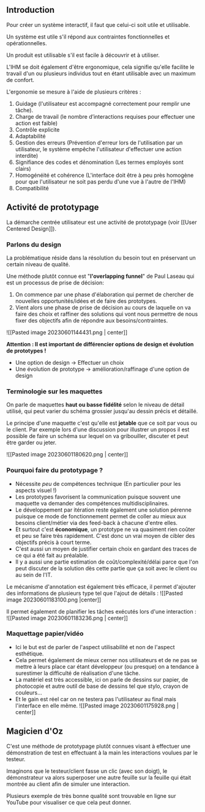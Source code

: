 ## Introduction

Pour créer un système interactif, il faut que celui-ci soit utile et utilisable.

Un système est utile s'il répond aux contraintes fonctionnelles et opérationnelles.

Un produit est utilisable s'il est facile à découvrir et à utiliser.

L'IHM se doit également d'être ergonomique, cela signifie qu'elle facilite le travail d'un ou plusieurs individus tout en étant utilisable avec un maximum de confort.

L'ergonomie se mesure à l'aide de plusieurs critères :
1. Guidage (l'utilisateur est accompagné correctement pour remplir une tâche).
2. Charge de travail (le nombre d’interactions requises pour effectuer une action est faible)
3. Contrôle explicite
4. Adaptabilité
5. Gestion des erreurs (Prévention d'erreur lors de l'utilisation par un utilisateur, le système empêche l'utilisateur d'effectuer une action interdite)
6. Signifiance des codes et dénomination (Les termes employés sont clairs)
7. Homogénéité et cohérence (L'interface doit être à peu près homogène pour que l'utilisateur ne soit pas perdu d'une vue à l'autre de l'IHM)
8. Compatibilité

## Activité de prototypage

La démarche centrée utilisateur est une activité de prototypage (voir [[User Centered Design]]).

### Parlons du design

La problématique réside dans la résolution du besoin tout en préservant un certain niveau de qualité.

Une méthode plutôt connue est "**l'overlapping funnel**" de Paul Laseau qui est un processus de prise de décision:
1. On commence par une phase d'élaboration qui permet de chercher de nouvelles opportunités/idées et de faire des prototypes.
2. Vient alors une phase de prise de décision au cours de laquelle on va faire des choix et raffiner des solutions qui vont nous permettre de nous fixer des objectifs afin de répondre aux besoins/contraintes.

![[Pasted image 20230601144431.png | center]]

**Attention : Il est important de différencier options de design et évolution de prototypes !**
- Une option de design -> Effectuer un choix
- Une évolution de prototype -> amélioration/raffinage d'une option de design

### Terminologie sur les maquettes

On parle de maquettes **haut ou basse fidélité** selon le niveau de détail utilisé, qui peut varier du schéma grossier jusqu'au dessin précis et détaillé.

Le principe d'une maquette c'est qu'elle est **jetable** que ce soit par vous ou le client. Par exemple lors d'une discussion pour illustrer un propos il est possible de faire un schéma sur lequel on va gribouiller, discuter et peut être garder ou jeter.

![[Pasted image 20230601180620.png | center]]

### Pourquoi faire du prototypage ?

- Nécessite *peu* de compétences technique (En particulier pour les aspects visuel !)
- Les prototypes favorisent la communication puisque souvent une maquette va demander des compétences multidisciplinaires.
- Le développement par itération reste également une solution pérenne puisque ce mode de fonctionnement permet de coller au mieux aux besoins client/métier via des feed-back à chacune d'entre elles.
- Et surtout c'est **économique**, un prototype ne va quasiment rien coûter et peu se faire très rapidement. C'est donc un vrai moyen de cibler des objectifs précis à court terme.
- C'est aussi un moyen de justifier certain choix en gardant des traces de ce qui a été fait au préalable.
- Il y a aussi une partie estimation de coût/complexité/délai parce que l'on peut discuter de la solution dès cette partie que ça soit avec le client ou au sein de l'IT.

Le mécanisme d'annotation est également très efficace, il permet d'ajouter des informations de plusieurs type tel que l'ajout de détails :
![[Pasted image 20230601183100.png |center]]

Il permet également de planifier les tâches exécutés lors d'une interaction :
![[Pasted image 20230601183236.png | center]]


### Maquettage papier/vidéo

- Ici le but est de parler de l'aspect utilisabilité et non de l'aspect esthétique.
- Cela permet également de mieux cerner nos utilisateurs et de ne pas se mettre à leurs place car étant développeur (ou presque) on a tendance à surestimer la difficulté de réalisation d'une tâche.
- La matériel est très accessible, ici on parle de dessins sur papier, de photocopie et autre outil de base de dessins tel que stylo, crayon de couleurs...
- Et le gain est réel car on ne testera pas l'utilisateur au final mais l'interface en elle même.
![[Pasted image 20230601175928.png | center]]

## Magicien d'Oz

C'est une méthode de prototypage plutôt connues visant à effectuer une démonstration de test en effectuant à la main les interactions voulues par le testeur.

Imaginons que le testeur/client fasse un clic (avec son doigt), le démonstrateur va alors superposer une autre feuille sur la feuille qui était montrée au client afin de simuler une interaction.

Plusieurs exemple de très bonne qualité sont trouvable en ligne sur YouTube pour visualiser ce que cela peut donner.